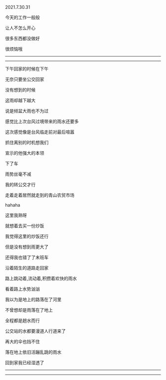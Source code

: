2021.7.30.31

今天的工作一般般

让人不怎么开心

很多东西都没做好

很烦恼哦

------

--------

下午回家的时候在下午

无奈只要坐公交回家

没有想到的时候

这雨却越下越大

说是倾盆大雨也不为过

感觉比上次台风过境带来的雨水还要多

这次感觉像是台风临走前对最后喧嚣

抓住离别的时机想我们

宣示的他强大的本领

下了车

雨势丝毫不减

我的转公交才行

走着走着居然就走到的青山农贸市场

hahaha

这里我熟呀

就想着去买一份炒饭

我觉得这里的炒饭还行

但是没有想到雨更大了

还得我也错了了末班车

沿着陌生的道路走回家

路上跳动着,流动着,积攒着欢快的雨水

看着路上水势汹汹

我以为是地上的路落在了河里

不曾想却是雨落在了地上

全程都是趟水而行

公交站的水都要漫道人行道来了

再大的伞也挡不住

落在地上依旧活蹦乱跳的雨水

回到家我已经湿透了

------

------------

